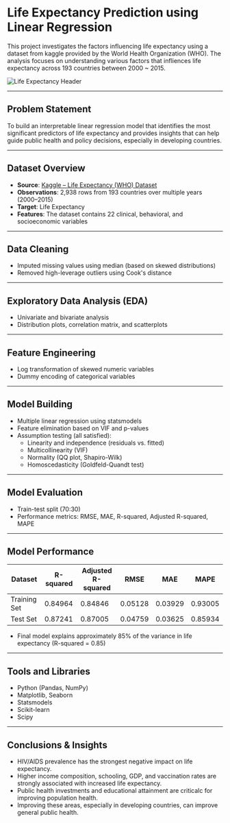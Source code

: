 # Life Expectancy Prediction using Linear Regression

This project investigates the factors influencing life expectancy using a dataset from kaggle provided by the World Health Organization (WHO). 
The analysis focuses on understanding various factors that infliences life expectancy across 193 countries between 2000 ~ 2015.

![Life Expectancy Header](https://c02.purpledshub.com/uploads/sites/41/2023/11/countries-in-the-world.jpg?w=1200)

---

## Problem Statement

To build an interpretable linear regression model that identifies the most significant predictors of life expectancy and provides insights that can help 
guide public health and policy decisions, especially in developing countries.

---

## Dataset Overview

- **Source**: [Kaggle – Life Expectancy (WHO) Dataset](https://www.kaggle.com/datasets/kumarajarshi/life-expectancy-who)
- **Observations**: 2,938 rows from 193 countries over multiple years (2000–2015)
- **Target**: Life Expectancy
- **Features**: The dataset contains 22 clinical, behavioral, and socioeconomic variables

---

## Data Cleaning
   - Imputed missing values using median (based on skewed distributions)
   - Removed high-leverage outliers using Cook's distance

---

## Exploratory Data Analysis (EDA)
   - Univariate and bivariate analysis
   - Distribution plots, correlation matrix, and scatterplots

---

## Feature Engineering
   - Log transformation of skewed numeric variables
   - Dummy encoding of categorical variables

---

## Model Building
   - Multiple linear regression using statsmodels
   - Feature elimination based on VIF and p-values
   - Assumption testing (all satisfied):
     - Linearity and independence (residuals vs. fitted)
     - Multicollinearity (VIF)
     - Normality (QQ plot, Shapiro-Wilk)
     - Homoscedasticity (Goldfeld-Quandt test)
---

## Model Evaluation
   - Train-test split (70:30)
   - Performance metrics: RMSE, MAE, R-squared, Adjusted R-squared, MAPE

---

## Model Performance

| Dataset       | R-squared | Adjusted R-squared | RMSE    | MAE     | MAPE    |
|---------------|-----------|--------------------|---------|---------|---------|
| Training Set  | 0.84964   | 0.84846            | 0.05128 | 0.03929 | 0.93005 |
| Test Set      | 0.87241   | 0.87005            | 0.04759 | 0.03625 | 0.85934 |

- Final model explains approximately 85% of the variance in life expectancy (R-squared = 0.85)

---

## Tools and Libraries

- Python (Pandas, NumPy)
- Matplotlib, Seaborn
- Statsmodels
- Scikit-learn
- Scipy

---

## Conclusions & Insights

- HIV/AIDS prevalence has the strongest negative impact on life expectancy.
- Higher income composition, schooling, GDP, and vaccination rates are strongly associated with increased life expectancy.
- Public health investments and educational attainment are criticalc for improving population health.
- Improving these areas, especially in developing countries, can improve general public health.
